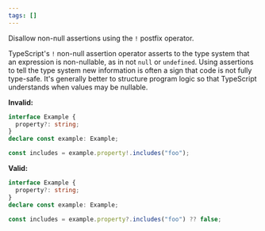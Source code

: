 ```yaml
---
tags: []
---
```


Disallow non-null assertions using the `!` postfix operator.

TypeScript's `!` non-null assertion operator asserts to the type system that an
expression is non-nullable, as in not `null` or `undefined`. Using assertions to
tell the type system new information is often a sign that code is not fully
type-safe. It's generally better to structure program logic so that TypeScript
understands when values may be nullable.

**Invalid:**

```typescript
interface Example {
  property?: string;
}
declare const example: Example;

const includes = example.property!.includes("foo");
```

**Valid:**

```typescript
interface Example {
  property?: string;
}
declare const example: Example;

const includes = example.property?.includes("foo") ?? false;
```
